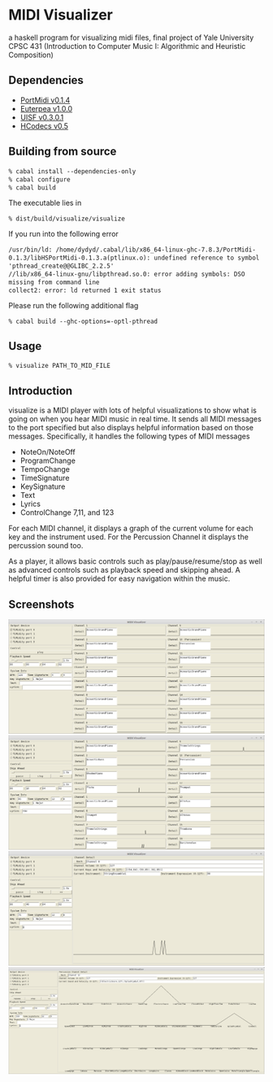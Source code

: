 MIDI Visualizer
================
a haskell program for visualizing midi files, final project of Yale University CPSC 431 (Introduction to Computer Music I: Algorithmic and Heuristic Composition)

## Dependencies

- [PortMidi v0.1.4](https://hackage.haskell.org/package/PortMidi)
- [Euterpea v1.0.0](https://github.com/Euterpea/Euterpea)
- [UISF v0.3.0.1](https://hackage.haskell.org/package/UISF)
- [HCodecs v0.5](https://hackage.haskell.org/package/HCodecs)

## Building from source

```
% cabal install --dependencies-only
% cabal configure
% cabal build
```

The executable lies in
```
% dist/build/visualize/visualize
```

If you run into the following error
```
/usr/bin/ld: /home/dydyd/.cabal/lib/x86_64-linux-ghc-7.8.3/PortMidi-0.1.3/libHSPortMidi-0.1.3.a(ptlinux.o): undefined reference to symbol 'pthread_create@@GLIBC_2.2.5'
//lib/x86_64-linux-gnu/libpthread.so.0: error adding symbols: DSO missing from command line
collect2: error: ld returned 1 exit status
```
Please run the following additional flag
```
% cabal build --ghc-options=-optl-pthread
```

## Usage

```
% visualize PATH_TO_MID_FILE
```


## Introduction

visualize is a MIDI player with lots of helpful visualizations to show what is going on when you hear MIDI music in real time. It sends all MIDI messages to the port specified but also displays helpful information based on those messages. Specifically, it handles the following types of MIDI messages

- NoteOn/NoteOff
- ProgramChange
- TempoChange
- TimeSignature
- KeySignature
- Text
- Lyrics
- ControlChange 7,11, and 123

For each MIDI channel, it displays a graph of the current volume for each key and the instrument used. For the Percussion Channel it displays the percussion sound too.

As a player, it allows basic controls such as play/pause/resume/stop as well as advanced controls such as playback speed and skipping ahead. A helpful timer is also provided for easy navigation within the music.

## Screenshots

![Startup](Screenshots/View.png)
![Playing](Screenshots/PlayView.png)
![Channel](Screenshots/ChannelView.png)
![Percussion](Screenshots/PercussionView.png)





